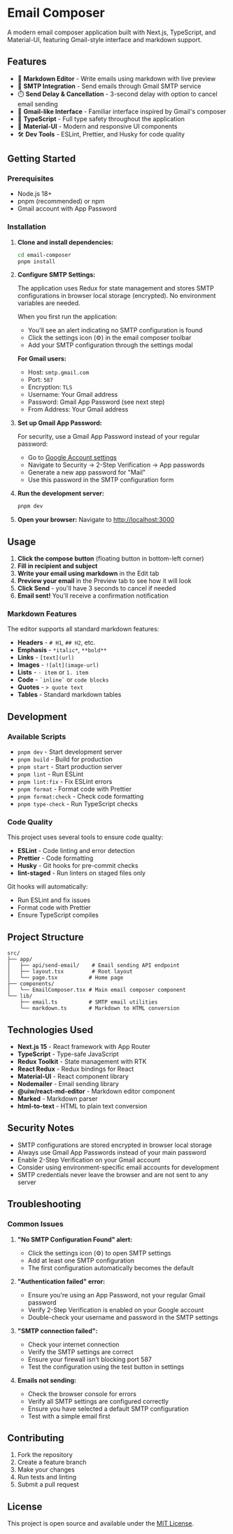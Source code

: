 # Email Composer

A modern email composer application built with Next.js, TypeScript, and Material-UI, featuring Gmail-style interface and markdown support.

## Features

- 📝 **Markdown Editor** - Write emails using markdown with live preview
- 📧 **SMTP Integration** - Send emails through Gmail SMTP service
- ⏱️ **Send Delay & Cancellation** - 3-second delay with option to cancel email sending
- 🎨 **Gmail-like Interface** - Familiar interface inspired by Gmail's composer
- 🔧 **TypeScript** - Full type safety throughout the application
- 🎯 **Material-UI** - Modern and responsive UI components
- 🛠️ **Dev Tools** - ESLint, Prettier, and Husky for code quality

## Getting Started

### Prerequisites

- Node.js 18+
- pnpm (recommended) or npm
- Gmail account with App Password

### Installation

1. **Clone and install dependencies:**

   ```bash
   cd email-composer
   pnpm install
   ```

2. **Configure SMTP Settings:**

   The application uses Redux for state management and stores SMTP configurations in browser local storage (encrypted). No environment variables are needed.

   When you first run the application:
   - You'll see an alert indicating no SMTP configuration is found
   - Click the settings icon (⚙️) in the email composer toolbar
   - Add your SMTP configuration through the settings modal

   **For Gmail users:**
   - Host: `smtp.gmail.com`
   - Port: `587`
   - Encryption: `TLS`
   - Username: Your Gmail address
   - Password: Gmail App Password (see next step)
   - From Address: Your Gmail address

3. **Set up Gmail App Password:**

   For security, use a Gmail App Password instead of your regular password:
   - Go to [Google Account settings](https://myaccount.google.com/)
   - Navigate to Security → 2-Step Verification → App passwords
   - Generate a new app password for "Mail"
   - Use this password in the SMTP configuration form

4. **Run the development server:**

   ```bash
   pnpm dev
   ```

5. **Open your browser:**
   Navigate to [http://localhost:3000](http://localhost:3000)

## Usage

1. **Click the compose button** (floating button in bottom-left corner)
2. **Fill in recipient and subject**
3. **Write your email using markdown** in the Edit tab
4. **Preview your email** in the Preview tab to see how it will look
5. **Click Send** - you'll have 3 seconds to cancel if needed
6. **Email sent!** You'll receive a confirmation notification

### Markdown Features

The editor supports all standard markdown features:

- **Headers** - `# H1`, `## H2`, etc.
- **Emphasis** - `*italic*`, `**bold**`
- **Links** - `[text](url)`
- **Images** - `![alt](image-url)`
- **Lists** - `- item` or `1. item`
- **Code** - `` `inline` `` or `code blocks`
- **Quotes** - `> quote text`
- **Tables** - Standard markdown tables

## Development

### Available Scripts

- `pnpm dev` - Start development server
- `pnpm build` - Build for production
- `pnpm start` - Start production server
- `pnpm lint` - Run ESLint
- `pnpm lint:fix` - Fix ESLint errors
- `pnpm format` - Format code with Prettier
- `pnpm format:check` - Check code formatting
- `pnpm type-check` - Run TypeScript checks

### Code Quality

This project uses several tools to ensure code quality:

- **ESLint** - Code linting and error detection
- **Prettier** - Code formatting
- **Husky** - Git hooks for pre-commit checks
- **lint-staged** - Run linters on staged files only

Git hooks will automatically:

- Run ESLint and fix issues
- Format code with Prettier
- Ensure TypeScript compiles

## Project Structure

```
src/
├── app/
│   ├── api/send-email/    # Email sending API endpoint
│   ├── layout.tsx         # Root layout
│   └── page.tsx          # Home page
├── components/
│   └── EmailComposer.tsx # Main email composer component
└── lib/
    ├── email.ts          # SMTP email utilities
    └── markdown.ts       # Markdown to HTML conversion
```

## Technologies Used

- **Next.js 15** - React framework with App Router
- **TypeScript** - Type-safe JavaScript
- **Redux Toolkit** - State management with RTK
- **React Redux** - Redux bindings for React
- **Material-UI** - React component library
- **Nodemailer** - Email sending library
- **@uiw/react-md-editor** - Markdown editor component
- **Marked** - Markdown parser
- **html-to-text** - HTML to plain text conversion

## Security Notes

- SMTP configurations are stored encrypted in browser local storage
- Always use Gmail App Passwords instead of your main password
- Enable 2-Step Verification on your Gmail account
- Consider using environment-specific email accounts for development
- SMTP credentials never leave the browser and are not sent to any server

## Troubleshooting

### Common Issues

1. **"No SMTP Configuration Found" alert:**
   - Click the settings icon (⚙️) to open SMTP settings
   - Add at least one SMTP configuration
   - The first configuration automatically becomes the default

2. **"Authentication failed" error:**
   - Ensure you're using an App Password, not your regular Gmail password
   - Verify 2-Step Verification is enabled on your Google account
   - Double-check your username and password in the SMTP settings

3. **"SMTP connection failed":**
   - Check your internet connection
   - Verify the SMTP settings are correct
   - Ensure your firewall isn't blocking port 587
   - Test the configuration using the test button in settings

4. **Emails not sending:**
   - Check the browser console for errors
   - Verify all SMTP settings are configured correctly
   - Ensure you have selected a default SMTP configuration
   - Test with a simple email first

## Contributing

1. Fork the repository
2. Create a feature branch
3. Make your changes
4. Run tests and linting
5. Submit a pull request

## License

This project is open source and available under the [MIT License](LICENSE).
